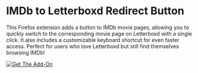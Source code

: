 # IMDb to Letterboxd Redirect Button

This Firefox extension adds a button to IMDb movie pages, allowing you to quickly switch to the corresponding movie page on Letterboxd with a single click. It also includes a customizable keyboard shortcut for even faster access. Perfect for users who love Letterboxd but still find themselves browsing IMDb!

[![Get The Add-On](https://blog.mozilla.org/addons/files/2015/11/get-the-addon.png)](https://addons.mozilla.org/en-US/firefox/addon/imdb-to-letterboxd-redirect/)
